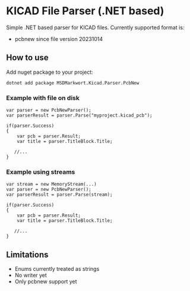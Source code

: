 # KICAD File Parser (.NET based)

Simple .NET based parser for KICAD files. Currently supported format is:

- pcbnew since file version 20231014

## How to use

Add nuget package to your project:

`
dotnet add package MSDMarkwort.Kicad.Parser.PcbNew
`

### Example with file on disk

```
var parser = new PcbNewParser();
var parserResult = parser.Parse("myproject.kicad_pcb");

if(parser.Success)
{
    var pcb = parser.Result;
    var title = parser.TitleBlock.Title;
    
   //... 
}
```

### Example using streams

```
var stream = new MemoryStream(...)
var parser = new PcbNewParser();
var parserResult = parser.Parse(stream);

if(parser.Success)
{
    var pcb = parser.Result;
    var title = parser.TitleBlock.Title;
    
   //... 
}
```

## Limitations

- Enums currently treated as strings
- No writer yet
- Only pcbnew support yet

